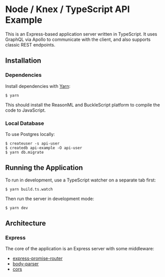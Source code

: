 # Node / Knex / TypeScript API Example

This is an Express-based application server written in TypeScript. It uses GraphQL via Apollo to communicate with the client, and also supports classic REST endpoints.

## Installation

### Dependencies

Install dependencies with [Yarn](http://yarnpkg.com):

    $ yarn

This should install the ReasonML and BuckleScript platform to compile the code to JavaScript.

### Local Database

To use Postgres locally:

    $ createuser -s api-user
    $ createdb api-example -O api-user
    $ yarn db.migrate

## Running the Application

To run in development, use a TypeScript watcher on a separate tab first:

    $ yarn build.ts.watch

Then run the server in development mode:

    $ yarn dev

## Architecture

### Express

The core of the application is an Express server with some middleware:

* [express-promise-router](https://www.npmjs.com/package/express-promise-router)
* [body-parser](https://github.com/expressjs/body-parser)
* [cors](https://github.com/expressjs/cors)
